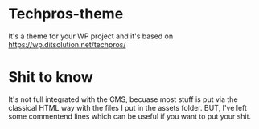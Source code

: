 # Techpros-theme
It's a theme for your WP project and it's based on https://wp.ditsolution.net/techpros/

# Shit to know
It's not full integrated with the CMS, becuase most stuff is put via the classical HTML way with the files
I put in the assets folder. BUT, I've left some commentend lines which can be useful if you want to
put your shit.
